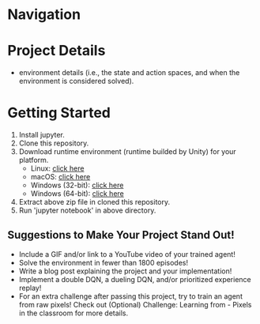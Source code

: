 # Navigation

# Project Details
- environment details (i.e., the state and action spaces, and when the environment is considered solved).

# Getting Started
1. Install jupyter.
1. Clone this repository.
1. Download runtime environment (runtime builded by Unity) for your platform.
    - Linux: [click here](https://s3-us-west-1.amazonaws.com/udacity-drlnd/P1/Banana/Banana_Linux.zip)
    - macOS: [click here](https://s3-us-west-1.amazonaws.com/udacity-drlnd/P1/Banana/Banana.app.zip)
    - Windows (32-bit): [click here](https://s3-us-west-1.amazonaws.com/udacity-drlnd/P1/Banana/Banana_Windows_x86.zip)
    - Windows (64-bit): [click here](https://s3-us-west-1.amazonaws.com/udacity-drlnd/P1/Banana/Banana_Windows_x86_64.zip)
1. Extract above zip file in cloned this repository.
1. Run 'jupyter notebook' in above directory.


## Suggestions to Make Your Project Stand Out!
- Include a GIF and/or link to a YouTube video of your trained agent!
- Solve the environment in fewer than 1800 episodes!
- Write a blog post explaining the project and your implementation!
- Implement a double DQN, a dueling DQN, and/or prioritized experience replay!
- For an extra challenge after passing this project, try to train an agent from raw pixels! Check out (Optional) Challenge: Learning from - Pixels in the classroom for more details.
